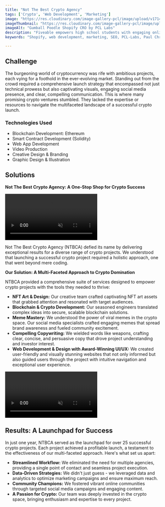 ```yaml
---
title: "Not The Best Crypto Agency"
tags: ['Crypto', 'Web Development', 'Marketing']
image: "https://res.cloudinary.com/image-gallery-pcl/image/upload/v1714789946/Blawby/Not_The_Best_Crypto_Agency_Feature_uzkyll.webp"
imageThumbnail: "https://res.cloudinary.com/image-gallery-pcl/image/upload/v1714791179/Blawby/Phuntoken-1_qtwrie.webp"
imageAlt: "Gumball Poodle Shopify CRO by PCL Labs"
description: "Fiveable empowers high school students with engaging online courses to conquer their AP exams. Renowned for its innovative approach and personalized learning experience, Fiveable sought to optimize their Shopify Plus store to drive sales and student success. Our agency partnered with Fiveable to conduct a comprehensive Conversion Rate Optimization (CRO) audit, focusing on enhancing the user journey from homepage browsing to course selection and checkout."
keywords: "Shopify, web development, marketing, SEO, PCL-Labs, Paul Chris Luke"

---
```


## Challenge

The burgeoning world of cryptocurrency was rife with ambitious projects, each vying for a foothold in the ever-evolving market. Standing out from the crowd required a comprehensive launch strategy that encompassed not just technical prowess but also captivating visuals, engaging social media presence, and clear, compelling communication. This is where many promising crypto ventures stumbled. They lacked the expertise or resources to navigate the multifaceted landscape of a successful crypto launch.

### Technologies Used

* Blockchain Development: Ethereum 
* Smart Contract Development (Solidity)
* Web App Development
* Video Production
* Creative Design & Branding
* Graphic Design & Illustration

## Solutions 

**Not The Best Crypto Agency: A One-Stop Shop for Crypto Success**

<video controls autoplay loop muted playsinline class="w-full">
  <source src="https://res.cloudinary.com/image-gallery-pcl/video/upload/v1715087432/Blawby/Not_the_best_-_3by4_txteeh.mp4" type="video/mp4">
  Your browser does not support the video tag.
</video>

Not The Best Crypto Agency (NTBCA) defied its name by delivering exceptional results for a diverse range of crypto projects. We understood that launching a successful crypto project required a holistic approach, one that went beyond mere coding.

**Our Solution: A Multi-Faceted Approach to Crypto Domination**

NTBCA provided a comprehensive suite of services designed to empower crypto projects with the tools they needed to thrive:

-   **NFT Art & Design:** Our creative team crafted captivating NFT art assets that grabbed attention and resonated with target audiences.
-   **Blockchain & Crypto Development:** Our seasoned engineers translated complex ideas into secure, scalable blockchain solutions.
-   **Meme Mastery:** We understood the power of viral memes in the crypto space. Our social media specialists crafted engaging memes that spread brand awareness and fueled community excitement.
-   **Compelling Copywriting:** We wielded words like weapons, crafting clear, concise, and persuasive copy that drove project understanding and investor interest.
-   **Web Development & Design with Award-Winning UI/UX:** We created user-friendly and visually stunning websites that not only informed but also guided users through the project with intuitive navigation and exceptional user experience.

<video controls autoplay loop muted playsinline class="w-full">
  <source src="https://res.cloudinary.com/image-gallery-pcl/video/upload/v1715778741/Blawby/PhunToken%20Memes.mp4" type="video/mp4">
  Your browser does not support the video tag.
</video>

## Results: A Launchpad for Success

In just one year, NTBCA served as the launchpad for over 25 successful crypto projects. Each project achieved a profitable launch, a testament to the effectiveness of our multi-faceted approach. Here's what set us apart:

-   **Streamlined Workflow:** We eliminated the need for multiple agencies, providing a single point of contact and seamless project execution.
-   **Data-Driven Strategies:** We didn't just guess - we leveraged data and analytics to optimize marketing campaigns and ensure maximum reach.
-   **Community Champions:** We fostered vibrant online communities through targeted social media campaigns and engaging content.
-   **A Passion for Crypto:** Our team was deeply invested in the crypto space, bringing enthusiasm and expertise to every project.

